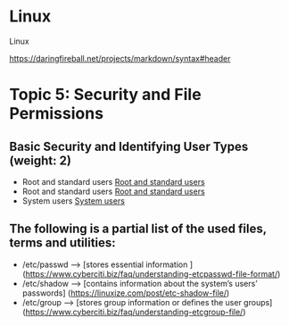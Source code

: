# Linux
Linux

https://daringfireball.net/projects/markdown/syntax#header

Topic 5: Security and File Permissions
=============


 Basic Security and Identifying User Types (weight: 2)
-------------

*  Root and standard users [Root and standard users](https://www.cyberciti.biz/faq/ubuntu-linux-root-password-default-password/ "Root and standard users") 
*  Root and standard users [Root and standard users](https://www.cyberciti.biz/faq/ubuntu-linux-root-password-default-password/ "Root and standard users") 
* System users  [System users](https://www.cyberithub.com/system-users-and-human-users-in-linux-explained-with-examples#:~:text=System%20Users%20mostly%20run%20system,in%20%2Fetc%2Fgroup%20file. "System users") 

The following is a partial list of the used files, terms and utilities:
-------------
* /etc/passwd -->  [stores essential information ] (https://www.cyberciti.biz/faq/understanding-etcpasswd-file-format/)
* /etc/shadow --> [contains information about the system’s users’ passwords] (https://linuxize.com/post/etc-shadow-file/)
* /etc/group   --> [stores group information or defines the user groups] (https://www.cyberciti.biz/faq/understanding-etcgroup-file/)
